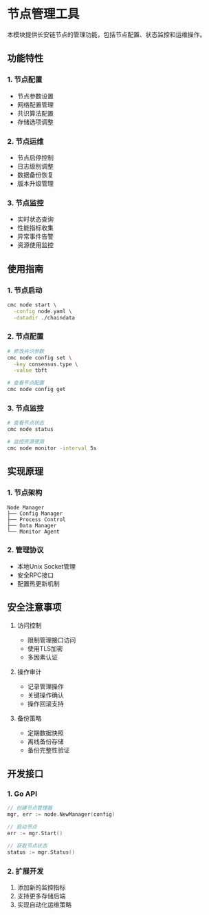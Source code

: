 # 节点管理工具

本模块提供长安链节点的管理功能，包括节点配置、状态监控和运维操作。

## 功能特性

### 1. 节点配置
- 节点参数设置
- 网络配置管理
- 共识算法配置
- 存储选项调整

### 2. 节点运维
- 节点启停控制
- 日志级别调整
- 数据备份恢复
- 版本升级管理

### 3. 节点监控
- 实时状态查询
- 性能指标收集
- 异常事件告警
- 资源使用监控

## 使用指南

### 1. 节点启动
```bash
cmc node start \
  -config node.yaml \
  -datadir ./chaindata
```

### 2. 节点配置
```bash
# 修改共识参数
cmc node config set \
  -key consensus.type \
  -value tbft

# 查看节点配置
cmc node config get
```

### 3. 节点监控
```bash
# 查看节点状态
cmc node status

# 监控资源使用
cmc node monitor -interval 5s
```

## 实现原理

### 1. 节点架构
```
Node Manager
├── Config Manager
├── Process Control
├── Data Manager
└── Monitor Agent
```

### 2. 管理协议
- 本地Unix Socket管理
- 安全RPC接口
- 配置热更新机制

## 安全注意事项

1. 访问控制
   - 限制管理接口访问
   - 使用TLS加密
   - 多因素认证

2. 操作审计
   - 记录管理操作
   - 关键操作确认
   - 操作回滚支持

3. 备份策略
   - 定期数据快照
   - 离线备份存储
   - 备份完整性验证

## 开发接口

### 1. Go API
```go
// 创建节点管理器
mgr, err := node.NewManager(config)

// 启动节点
err := mgr.Start()

// 获取节点状态
status := mgr.Status()
```

### 2. 扩展开发
1. 添加新的监控指标
2. 支持更多存储后端
3. 实现自动化运维策略
